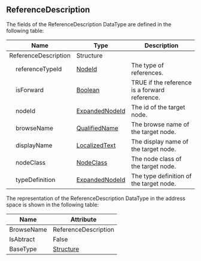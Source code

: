 <!-- datatype -->
## ReferenceDescription
<!-- end of description -->
The fields of the ReferenceDescription DataType are defined in the following table:  

|Name|Type|Description|
|---|---|---|
|ReferenceDescription|Structure||
|&nbsp;&nbsp;&nbsp;&nbsp;referenceTypeId|[NodeId](../../../Part3/DataTypes/NodeId/readme.md)|The type of references.|
|&nbsp;&nbsp;&nbsp;&nbsp;isForward|[Boolean](../../../Part3/DataTypes/Boolean/readme.md)|TRUE if the reference is a forward reference.|
|&nbsp;&nbsp;&nbsp;&nbsp;nodeId|[ExpandedNodeId](../../../Part4/DataTypes/ExpandedNodeId/readme.md)|The id of the target node.|
|&nbsp;&nbsp;&nbsp;&nbsp;browseName|[QualifiedName](../../../Part3/DataTypes/QualifiedName/readme.md)|The browse name of the target node.|
|&nbsp;&nbsp;&nbsp;&nbsp;displayName|[LocalizedText](../../../Part3/DataTypes/LocalizedText/readme.md)|The display name of the target node.|
|&nbsp;&nbsp;&nbsp;&nbsp;nodeClass|[NodeClass](../../../Part3/DataTypes/NodeClass/readme.md)|The node class of the target node.|
|&nbsp;&nbsp;&nbsp;&nbsp;typeDefinition|[ExpandedNodeId](../../../Part4/DataTypes/ExpandedNodeId/readme.md)|The type definition of the target node.|

The representation of the ReferenceDescription DataType in the address space is shown in the following table:  

|Name|Attribute|
|---|---|
|BrowseName|ReferenceDescription|
|IsAbtract|False|
|BaseType|[Structure](../../../Part3/DataTypes/Structure/readme.md)|

